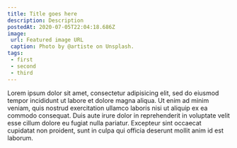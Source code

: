 ```yaml
---
title: Title goes here
description: Description
postedAt: 2020-07-05T22:04:18.686Z 
image: 
 url: Featured image URL
 caption: Photo by @artiste on Unsplash.
tags:
 - first
 - second
 - third
---
```

Lorem ipsum dolor sit amet, consectetur adipisicing elit, sed do eiusmod tempor incididunt ut labore et dolore magna aliqua. Ut enim ad minim veniam, quis nostrud exercitation ullamco laboris nisi ut aliquip ex ea commodo consequat. Duis aute irure dolor in reprehenderit in voluptate velit esse cillum dolore eu fugiat nulla pariatur. Excepteur sint occaecat cupidatat non proident, sunt in culpa qui officia deserunt mollit anim id est laborum.